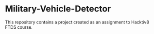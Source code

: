 # Military-Vehicle-Detector
This repository contains a project created as an assignment to Hacktiv8 FTDS course.
